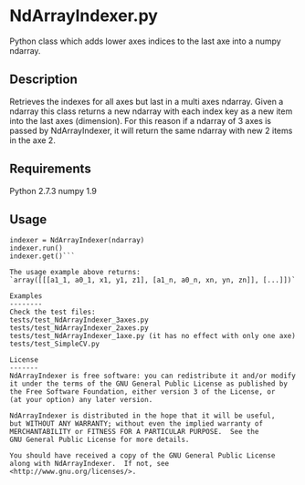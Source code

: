NdArrayIndexer.py
=================

Python class which adds lower axes indices to the last axe into a numpy ndarray.

Description
-----------
Retrieves the indexes for all axes but last in a multi axes ndarray.
Given a ndarray this class returns a new ndarray with each index key as a new
item into the last axes (dimension). For this reason if a ndarray of 3 axes is
passed by NdArrayIndexer, it will return the same ndarray with new 2 items in
the axe 2.

Requirements
------------
Python 2.7.3
numpy 1.9

Usage
-----
```ndarray = array([[[x1, y1, z1], [xn, yn, zn]], [...]])
indexer = NdArrayIndexer(ndarray)
indexer.run()
indexer.get()```

The usage example above returns:
`array([[[a1_1, a0_1, x1, y1, z1], [a1_n, a0_n, xn, yn, zn]], [...]])`

Examples
--------
Check the test files:
tests/test_NdArrayIndexer_3axes.py
tests/test_NdArrayIndexer_2axes.py
tests/test_NdArrayIndexer_1axe.py (it has no effect with only one axe)
tests/test_SimpleCV.py

License
-------
NdArrayIndexer is free software: you can redistribute it and/or modify
it under the terms of the GNU General Public License as published by
the Free Software Foundation, either version 3 of the License, or
(at your option) any later version.

NdArrayIndexer is distributed in the hope that it will be useful,
but WITHOUT ANY WARRANTY; without even the implied warranty of
MERCHANTABILITY or FITNESS FOR A PARTICULAR PURPOSE.  See the
GNU General Public License for more details.

You should have received a copy of the GNU General Public License
along with NdArrayIndexer.  If not, see <http://www.gnu.org/licenses/>.
